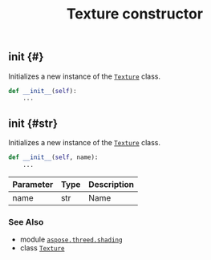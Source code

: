 ﻿---
title: Texture constructor
second_title: Aspose.3D for Python via .NET API References
description: 
type: docs
weight: 10
url: /aspose.threed.shading/texture/__init__/
is_root: false
---

## __init__ {#}

Initializes a new instance of the [`Texture`](/3d/python-net/aspose.threed.shading/texture) class.



```python
def __init__(self):
    ...
```




## __init__ {#str}

Initializes a new instance of the [`Texture`](/3d/python-net/aspose.threed.shading/texture) class.



```python
def __init__(self, name):
    ...
```


| Parameter | Type | Description |
| :- | :- | :- |
| name | str | Name |



### See Also
* module [`aspose.threed.shading`](../../)
* class [`Texture`](/3d/python-net/aspose.threed.shading/texture)
